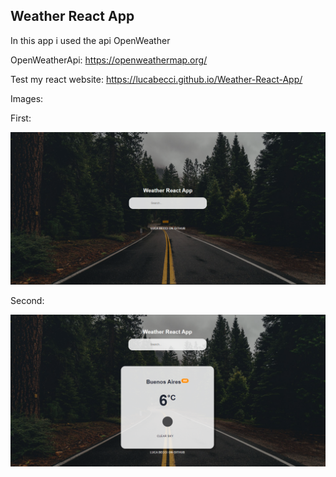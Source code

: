 
## Weather React App

In this app i used the api OpenWeather

OpenWeatherApi: https://openweathermap.org/

Test my react website: https://lucabecci.github.io/Weather-React-App/

Images:

First:

![firstImage](https://github.com/lucabecci/Weather-React-App/blob/master/git1.png)

Second:

![secondImage](https://github.com/lucabecci/Weather-React-App/blob/master/git%202.png)



